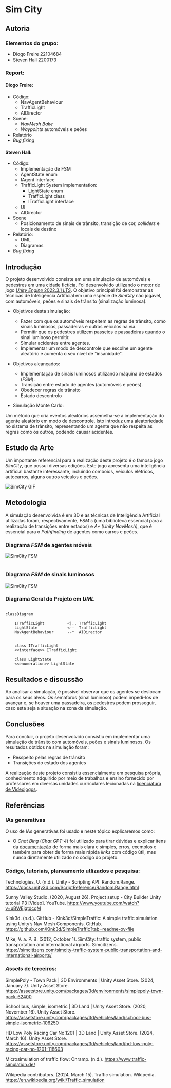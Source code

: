 # Sim City

## Autoria

### Elementos do grupo:
- Diogo Freire  22104684
- Steven Hall   2200173
  
### Report:

#### Diogo Freire:
- Código: 
  - NavAgentBehaviour
  - TrafficLight
  - AIDirector
- Scene:
  - _NavMesh Bake_
  - _Waypoints_ automóveis e peões
- Relatório
- _Bug fixing_  

#### Steven Hall: 
- Código: 
  - Implementação de FSM
  - AgentState enum
  - IAgent interface
  - TrafficLight System implementation:   
    - LightState enum
    - TrafficLight class
    - ITrafficLight interface
  - UI
  - AIDirector
- Scene
  - Posicionamento de sinais de trânsito, transição de cor, _colliders_ e locais de destino 
- Relatório:
  - UML
  - Diagramas
- _Bug fixing_


## Introdução

 O projeto desenvolvido consiste em uma simulação de automóveis e pedestres em uma cidade fictícia. Foi desenvolvido utilizando o motor de jogo [_Unity Engine_ 2022.3.1 _LTS_](https://unity.com/releases/editor/whats-new/2022.3.1#release-notes). O objetivo principal foi demonstrar as técnicas de Inteligência Artificial em uma espécie de _SimCity_ não jogável, com automóveis, peões e sinais de trânsito (sinalização luminosa).


- Objetivos desta simulação:
  - Fazer com que os automóveis respeitem as regras de trânsito, como sinais luminosos, passadeiras e outros veículos na via.
  - Permitir que os pedestres utilizem passeios e passadeiras quando o sinal luminoso permitir.
  - Simular acidentes entre agentes.
  - Implementar um modo de descontrole que escolhe um agente aleatório e aumenta o seu nível de "insanidade".
  
- Objetivos alcançados:
  - Implementação de sinais luminosos utilizando máquina de estados (_FSM_).
  - Transição entre estado de agentes (automóveis e peões).
  - Obedecer regras de trânsito
  - Estado descontrolo
  
- Simulação Monte Carlo: 

Um método que cria eventos aleatórios assemelha-se à implementação do agente aleatório em modo de descontrole. Isto introduz uma aleatoriedade no sistema de trânsito, representando um agente que não respeita as regras como os outros, podendo causar acidentes. 



## Estudo da Arte
Um importante referencial para a realização deste projeto é o famoso jogo _SimCity_, que possui diversas edições. Este jogo apresenta uma inteligência artificial bastante interessante, incluindo comboios, veículos elétricos, autocarros, alguns outros veículos e peões.


![SimCity GIF](./Images/traffic-small.gif)

  
## Metodologia

A simulação desenvolvida é em 3D e as técnicas de Inteligência Artificial utilizadas foram, respectivamente, _FSM's_ (uma biblioteca essencial para a realização de transições entre estados) e _A* (Unity NavMesh)_, que é essencial para o _Pathfinding_ de agentes como carros e peões.

### Diagrama _FSM_ de agentes móveis

![SimCity FSM](./Images/agent.drawio.png)

#
### Diagrama _FSM_ de sinais luminosos

![SimCity FSM](./Images/traffic.drawio.png)

### Diagrama Geral do Projeto em _UML_

```mermaid

classDiagram

    ITrafficLight          <|.. TrafficLight
    LightState             <--  TrafficLight
    NavAgentBehaviour      --*  AIDirector           


    class ITrafficLight
    <<interface>> ITrafficLight

    class LightState
    <<enumeration>> LightState 
```

## Resultados e discussão
Ao analisar a simulação, é possível observar que os agentes se deslocam para os seus alvos. Os semáforos (sinal luminoso) podem impedi-los de avançar e, se houver uma passadeira, os pedestres podem prosseguir, caso esta seja a situação na zona da simulação.


## Conclusões

Para concluir, o projeto desenvolvido consistiu em implementar uma simulação de trânsito com automóveis, peões e sinais luminosos. Os resultados obtidos na simulação foram: 

- Resspeito pelas regras de trânsito
- Transições do estado dos agentes



A realização deste projeto consistiu essencialmente em pesquisa própria, conhecimento adquirido por meio de trabalhos e ensino fornecido por professores em diversas unidades curriculares lecionadas na [licenciatura de Videojogos](https://www.ulusofona.pt/lisboa/licenciaturas/videojogos).

## Referências


### IAs generativas
O uso de IAs generativas foi usado e neste tópico explicaremos como: 
- O _Chat Bing_ (_Chat GPT-4_) foi utilizado para tirar dúvidas e explicar itens da [documentação](https://learn.microsoft.com/en-us/dotnet/api/?view=netstandard-2.1) de forma mais clara e simples, erros, exemplos e também para obter de forma mais rápida _links_ com código útil, mas nunca diretamente utilizado no código do projeto.

### Código, tutoriais, planeamento utlizados e pesquisa:

Technologies, U. (n.d.). Unity - Scripting API: Random.Range. https://docs.unity3d.com/ScriptReference/Random.Range.html
  
Sunny Valley Studio. (2020, August 26). Project setup - City Builder Unity tutorial P3 [Video]. YouTube. https://www.youtube.com/watch?v=uBWEjqtdcgM

Kink3d. (n.d.). GitHub - Kink3d/SimpleTraffic: A simple traffic simulation using Unity’s Nav Mesh Components. GitHub. https://github.com/Kink3d/SimpleTraffic?tab=readme-ov-file

Mike, V. a. P. B. (2012, October 1). SimCity: traffic system, public transportation and international airports. Simcitizens. https://simcitizens.com/simcity-traffic-system-public-transportation-and-international-airports/

### _Assets_ de terceiros:
  
SimplePoly - Town Pack | 3D Environments | Unity Asset Store. (2024, January 7). Unity Asset Store. https://assetstore.unity.com/packages/3d/environments/simplepoly-town-pack-62400

School bus, simple, isometric | 3D Land | Unity Asset Store. (2020, November 16). Unity Asset Store. https://assetstore.unity.com/packages/3d/vehicles/land/school-bus-simple-isometric-106250

HD Low Poly Racing Car No.1201 | 3D Land | Unity Asset Store. (2024, March 16). Unity Asset Store. https://assetstore.unity.com/packages/3d/vehicles/land/hd-low-poly-racing-car-no-1201-118603

Microsimulation of traffic flow: Onramp. (n.d.). https://www.traffic-simulation.de/

Wikipedia contributors. (2024, March 15). Traffic simulation. Wikipedia. https://en.wikipedia.org/wiki/Traffic_simulation
#







